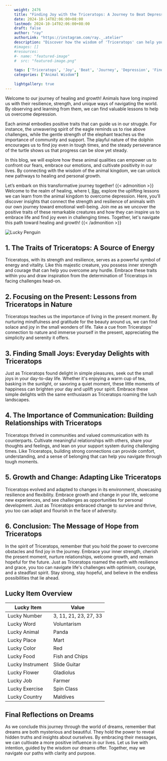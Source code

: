 ```yaml
---
    weight: 2476
    title: "Finding Joy with the Triceratops: A Journey to Beat Depression"  # Assuming 'title' column exists
    date: 2024-10-14T02:06:00+08:00
    lastmod: 2024-10-14T02:06:00+08:00
    draft: false
    author: "ray"
    authorLink: "https://instagram.com/ray._.atelier"
    description: "Discover how the wisdom of 'Triceratops' can help you overcome depression and find joy in your life journey."
    #images: []
    #resources:
    #- name: "featured-image"
    #  src: "featured-image.png"
    
    tags: ['Triceratops', 'Joy', 'Beat', 'Journey', 'Depression', 'Finding']
    categories: ["Animal Wisdom"]
    
    lightgallery: true
---
```

    
Welcome to our journey of healing and growth! Animals have long inspired us with their resilience, strength, and unique ways of navigating the world. By observing and learning from them, we can find valuable lessons to help us overcome depression.

Each animal embodies positive traits that can guide us in our struggle. For instance, the unwavering spirit of the eagle reminds us to rise above challenges, while the gentle strength of the elephant teaches us the importance of community and support. The playful nature of the dolphin encourages us to find joy even in tough times, and the steady perseverance of the turtle shows us that progress can be slow yet steady.

In this blog, we will explore how these animal qualities can empower us to confront our fears, embrace our emotions, and cultivate positivity in our lives. By connecting with the wisdom of the animal kingdom, we can unlock new pathways to healing and personal growth.

Let’s embark on this transformative journey together!
{{< admonition >}}
Welcome to the realm of healing, where I, [Ray](https://instagram.com/ray._.atelier), explore the uplifting lessons we can learn from the animal kingdom to overcome depression. Here, you’ll discover insights that connect the strength and resilience of animals with our own journey toward emotional well-being. Join me as we uncover the positive traits of these remarkable creatures and how they can inspire us to embrace life and find joy even in challenging times. Together, let's navigate this path toward healing and growth!
{{< /admonition >}}

![Lucky Penguin](https://cdn.pixabay.com/photo/2024/09/07/02/34/penguins-9028827_1280.jpg "Lucky Penguin")

## 1. The Traits of Triceratops: A Source of Energy
Triceratops, with its strength and resilience, serves as a powerful symbol of energy and vitality. Like this majestic creature, you possess inner strength and courage that can help you overcome any hurdle. Embrace these traits within you and draw inspiration from the determination of Triceratops in facing challenges head-on.

## 2. Focusing on the Present: Lessons from Triceratops in Nature
Triceratops teaches us the importance of living in the present moment. By nurturing mindfulness and gratitude for the beauty around us, we can find solace and joy in the small wonders of life. Take a cue from Triceratops' connection to nature and immerse yourself in the present, appreciating the simplicity and serenity it offers.

## 3. Finding Small Joys: Everyday Delights with Triceratops
Just as Triceratops found delight in simple pleasures, seek out the small joys in your day-to-day life. Whether it's enjoying a warm cup of tea, basking in the sunlight, or savoring a quiet moment, these little moments of happiness can brighten your day and uplift your spirit. Embrace these simple delights with the same enthusiasm as Triceratops roaming the lush landscapes.

## 4. The Importance of Communication: Building Relationships with Triceratops
Triceratops thrived in communities and valued communication with its counterparts. Cultivate meaningful relationships with others, share your thoughts and feelings, and lean on your support system during challenging times. Like Triceratops, building strong connections can provide comfort, understanding, and a sense of belonging that can help you navigate through tough moments.

## 5. Growth and Change: Adapting Like Triceratops
Triceratops evolved and adapted to changes in its environment, showcasing resilience and flexibility. Embrace growth and change in your life, welcome new experiences, and see challenges as opportunities for personal development. Just as Triceratops embraced change to survive and thrive, you too can adapt and flourish in the face of adversity.

## 6. Conclusion: The Message of Hope from Triceratops
In the spirit of Triceratops, remember that you hold the power to overcome obstacles and find joy in the journey. Embrace your inner strength, cherish the present moment, nurture relationships, welcome growth, and remain hopeful for the future. Just as Triceratops roamed the earth with resilience and grace, you too can navigate life's challenges with optimism, courage, and a steadfast spirit. Stay strong, stay hopeful, and believe in the endless possibilities that lie ahead.


## Lucky Item Overview
| Lucky Item          | Value              |
|---------------|--------------------|
| Lucky Number        | 3, 11, 21, 23, 27, 33  |
| Lucky Word          | Voluntarism |
| Lucky Animal        | Panda |
| Lucky Place         | Mart     |
| Lucky Color         | Red     |
| Lucky Food          | Fish and Chips      |
| Lucky Instrument    | Slide Guitar |
| Lucky Flower        | Gladiolus    |
| Lucky Job           | Farmer       |
| Lucky Exercise      | Spin Class  |
| Lucky Country       | Maldives    |


##  Final Reflections on Dreams

As we conclude this journey through the world of dreams, remember that dreams are both mysterious and beautiful. They hold the power to reveal hidden truths and insights about ourselves. By embracing their messages, we can cultivate a more positive influence in our lives. Let us live with intention, guided by the wisdom our dreams offer. Together, may we navigate our paths with clarity and purpose.
